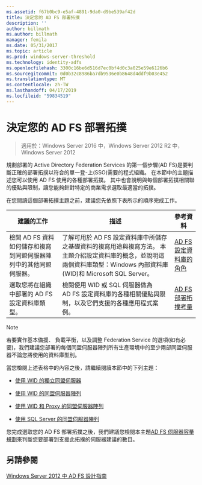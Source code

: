 ```yaml
---
ms.assetid: f67b0bc9-e5af-4891-9da0-d9be539af42d
title: 決定您的 AD FS 部署拓撲
description: ''
author: billmath
ms.author: billmath
manager: femila
ms.date: 05/31/2017
ms.topic: article
ms.prod: windows-server-threshold
ms.technology: identity-adfs
ms.openlocfilehash: 3300c16be6d516d7ec0bf4d0c3a025e59e6126b6
ms.sourcegitcommit: 0d0b32c8986ba7db9536e0b8648d4ddf9b03e452
ms.translationtype: MT
ms.contentlocale: zh-TW
ms.lasthandoff: 04/17/2019
ms.locfileid: "59834519"
---
```

# <a name="determine-your-ad-fs-deployment-topology"></a>決定您的 AD FS 部署拓撲

>適用於：Windows Server 2016 中，Windows Server 2012 R2 中，Windows Server 2012

規劃部署的 Active Directory Federation Services 的第一個步驟\(AD FS\)是要判斷正確的部署拓撲以符合的單一登\-上\(SSO\)需要的程式組織。 在本節中的主題描述您可以使用 AD FS 使用的各種部署拓撲。 其中也會說明與每個部署拓撲相關聯的優點與限制，讓您能夠針對特定的商業需求選取最適當的拓撲。  
  
在您閱讀這個部署拓撲主題之前，建議您先依照下表所示的順序完成工作。  
  
|建議的工作|描述|參考資料|  
|--------------------|---------------|-------------|  
|檢閱 AD FS 資料如何儲存和複寫到同盟伺服器陣列中的其他同盟伺服器。|了解可用於 AD FS 設定資料庫中所儲存之基礎資料的複寫用途與複寫方法。 本主題介紹設定資料庫的概念，並說明這兩個資料庫類型：Windows 內部資料庫\(WID\)和 Microsoft SQL Server。|[AD FS 設定資料庫的角色](../../ad-fs/technical-reference/The-Role-of-the-AD-FS-Configuration-Database.md)|  
|選取您將在組織中部署的 AD FS 設定資料庫類型。|檢閱使用 WID 或 SQL 伺服器做為 AD FS 設定資料庫的各種相關優點與限制，以及它們支援的各種應用程式案例。|[AD FS 部署拓撲考量](AD-FS-Deployment-Topology-Considerations.md)|  
  
> [!NOTE]  
> 若要實作基本備援、 負載平衡，以及調整 Federation Service 的選項\(如有必要\)，我們建議您部署的每個同盟伺服器陣列所有生產環境中的至少兩部同盟伺服器不論您將使用的資料庫型別。  
  
當您檢閱上述表格中的內容之後，請繼續閱讀本節中的下列主題：  
  
-   [使用 WID 的獨立同盟伺服器](Stand-Alone-Federation-Server-Using-WID.md)  
  
-   [使用 WID 的同盟伺服器陣列](Federation-Server-Farm-Using-WID-2012.md)  
  
-   [使用 WID 和 Proxy 的同盟伺服器陣列](Federation-Server-Farm-Using-WID-and-Proxies-2012.md)  
  
-   [使用 SQL Server 的同盟伺服器陣列](Federation-Server-Farm-Using-SQL-Server-2012.md)  
  
您完成選取您的 AD FS 部署拓撲之後，我們建議您檢閱本主題[AD FS 伺服器容量規劃](Planning-for-AD-FS-Server-Capacity.md)來判斷您要部署到支援此拓撲的伺服器建議的數目。  
  
## <a name="see-also"></a>另請參閱
[Windows Server 2012 中 AD FS 設計指南](AD-FS-Design-Guide-in-Windows-Server-2012.md)

